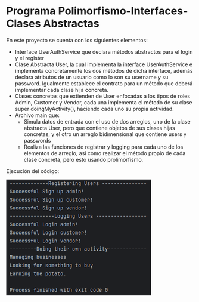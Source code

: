 # Programa Polimorfismo-Interfaces-Clases Abstractas

En este proyecto se cuenta con los siguientes elementos:

- Interface UserAuthService que declara métodos abstractos para el login y el register
- Clase Abstracta User, la cual implementa la interface UserAuthService e implementa concretamente los dos métodos de dicha interface, además declara atributos de un usuario como lo son su username y su password. Igualmente establece el contrato para un método que deberá implementar cada clase hija concreta.
- Clases concretas que extienden de User enfocadas a los tipos de roles Admin, Customer y Vendor, cada una implementa el método de su clase super doingMyActivity(), haciendo cada uno su propia actividad.
- Archivo main que:
	- Simula datos de entrada con el uso de dos arreglos, uno de la clase abstracta User, pero que contiene objetos de sus clases hijas concretas, y el otro un arreglo bidimensional que contiene users y passwords
	- Realiza las funciones de registrar y logging para cada uno de los elementos de arreglo, así como realizar el método propio de cada clase concreta, pero esto usando prolimorfismo.


Ejecución del código:

![Ejecución del código](https://github.com/AngelYeremiLedesma/AcademiaJava/blob/main/Programas/Semana1/Polimorfismo/Ejecucion.png)



